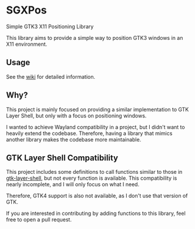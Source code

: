 # SGXPos
Simple GTK3 X11 Positioning Library

This library aims to provide a simple way to position GTK3 windows in an X11 environment.

## Usage
See the <a href="https://github.com/ItzSelenux/SGXPos/wiki">wiki</a> for detailed information.

## Why?
This project is mainly focused on providing a similar implementation to GTK Layer Shell, but only with a focus on positioning windows.

I wanted to achieve Wayland compatibility in a project, but I didn't want to heavily extend the codebase. Therefore, having a library that mimics another library makes the codebase more maintainable.

## GTK Layer Shell Compatibility
This project includes some definitions to call functions similar to those in <a href="https://github.com/wmww/gtk-layer-shell">gtk-layer-shell</a>, but not every function is available. This compatibility is nearly incomplete, and I will only focus on what I need.

Therefore, GTK4 support is also not available, as I don't use that version of GTK.

If you are interested in contributing by adding functions to this library, feel free to open a pull request.